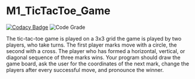 # M1_TicTacToe_Game
[![Codacy Badge](https://app.codacy.com/project/badge/Grade/fe5c17e26e99479980f62c19c13513d4)](https://www.codacy.com/gh/Hrishikesh-Anand-07/M1_TicTacToe_Game/dashboard?utm_source=github.com&amp;utm_medium=referral&amp;utm_content=Hrishikesh-Anand-07/M1_TicTacToe_Game&amp;utm_campaign=Badge_Grade)
![Code Grade](https://api.codiga.io/project/31185/status/svg)

The tic-tac-toe game is played on a 3x3 grid the game is played by two players, who take turns. The first player marks move with a circle, the second with a cross. The player who has formed a horizontal, vertical, or diagonal sequence of three marks wins. Your program should draw the game board, ask the user for the coordinates of the next mark, change the players after every successful move, and pronounce the winner.
